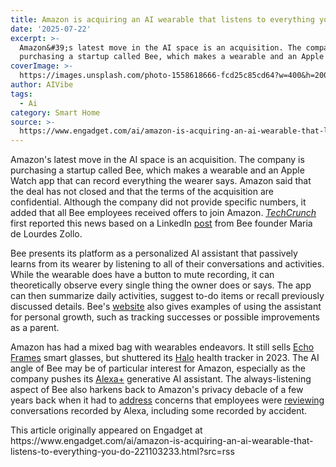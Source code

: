 ```yaml
---
title: Amazon is acquiring an AI wearable that listens to everything you do
date: '2025-07-22'
excerpt: >-
  Amazon&#39;s latest move in the AI space is an acquisition. The company is
  purchasing a startup called Bee, which makes a wearable and an Apple Watch...
coverImage: >-
  https://images.unsplash.com/photo-1558618666-fcd25c85cd64?w=400&h=200&fit=crop&auto=format
author: AIVibe
tags:
  - Ai
category: Smart Home
source: >-
  https://www.engadget.com/ai/amazon-is-acquiring-an-ai-wearable-that-listens-to-everything-you-do-221103233.html?src=rss
---
```

<p>Amazon&#39;s latest move in the AI space is an acquisition. The company is purchasing a startup called Bee, which makes a wearable and an Apple Watch app that can record everything the wearer says. Amazon said that the deal has not closed and that the terms of the acquisition are confidential. Although the company did not provide specific numbers, it added that all Bee employees received offers to join Amazon. <a data-i13n="elm:context_link;elmt:doNotAffiliate;cpos:1;pos:1" class="no-affiliate-link" href="https://techcrunch.com/2025/07/22/amazon-acquires-bee-the-ai-wearable-that-records-everything-you-say/"><em><ins>TechCrunch</ins></em></a> first reported this news based on a LinkedIn <a data-i13n="elm:context_link;elmt:doNotAffiliate;cpos:2;pos:1" class="no-affiliate-link" href="https://www.linkedin.com/feed/update/urn:li:activity:7353453923795378176/"><ins>post</ins></a> from Bee founder Maria de Lourdes Zollo.</p>
<p>Bee presents its platform as a personalized AI assistant that passively learns from its wearer by listening to all of their conversations and activities. While the wearable does have a button to mute recording, it can theoretically observe every single thing the owner does or says. The app can then summarize daily activities, suggest to-do items or recall previously discussed details. Bee&#39;s <a data-i13n="elm:context_link;elmt:doNotAffiliate;cpos:3;pos:1" class="no-affiliate-link" href="https://www.bee.computer/"><ins>website</ins></a> also gives examples of using the assistant for personal growth, such as tracking successes or possible improvements as a parent.</p>
<span id="end-legacy-contents"></span><p>Amazon has had a mixed bag with wearables endeavors. It still sells <a data-i13n="elm:context_link;elmt:doNotAffiliate;cpos:4;pos:1" class="no-affiliate-link" href="https://www.engadget.com/amazon-echo-frames-hands-on-first-impressions-181908530.html"><ins>Echo Frames</ins></a> smart glasses, but shuttered its <a data-i13n="elm:context_link;elmt:doNotAffiliate;cpos:5;pos:1" class="no-affiliate-link" href="https://www.engadget.com/amazon-will-shut-down-its-halo-health-service-on-july-31st-195652188.html"><ins>Halo</ins></a> health tracker in 2023. The AI angle of Bee may be of particular interest for Amazon, especially as the company pushes its <a data-i13n="elm:context_link;elmt:doNotAffiliate;cpos:6;pos:1" class="no-affiliate-link" href="https://www.engadget.com/ai/amazons-generative-ai-vision-for-alexa-is-appealing-but-unproven-140014416.html"><ins>Alexa+</ins></a> generative AI assistant. The always-listening aspect of Bee also harkens back to Amazon&#39;s privacy debacle of a few years back when it had to <a data-i13n="elm:context_link;elmt:doNotAffiliate;cpos:7;pos:1" class="no-affiliate-link" href="https://www.engadget.com/2019-08-03-amazon-alexa-review-opt-out-privacy.html"><ins>address</ins></a> concerns that employees were <a data-i13n="elm:context_link;elmt:doNotAffiliate;cpos:8;pos:1" class="no-affiliate-link" href="https://www.engadget.com/2019-04-11-amazon-alexa-voice-recording-human-review.html"><ins>reviewing</ins></a> conversations recorded by Alexa, including some recorded by accident.</p>This article originally appeared on Engadget at https://www.engadget.com/ai/amazon-is-acquiring-an-ai-wearable-that-listens-to-everything-you-do-221103233.html?src=rss
